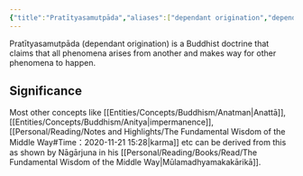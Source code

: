 ```yaml
---
{"title":"Pratītyasamutpāda","aliases":["dependant origination","dependant arising"],"type":"Concept","dg-publish":true,"dg-note-icon":1,"tags":["concept","concept/buddhism","concept/theology","concept/philosophy"],"created":"2023-02-27T11:00:35+06:00","updated":"2023-02-27T12:12:17+06:00","permalink":"/entities/concepts/buddhism/pratityasamutpada/","dgPassFrontmatter":true,"noteIcon":1}
---
```


Pratītyasamutpāda (dependant origination) is a Buddhist doctrine that claims that all phenomena arises from another and makes way for other phenomena to happen.

## Significance
Most other concepts like [[Entities/Concepts/Buddhism/Anatman\|Anattā]], [[Entities/Concepts/Buddhism/Anitya\|impermanence]], [[Personal/Reading/Notes and Highlights/The Fundamental Wisdom of the Middle Way#Time：2020-11-21 15:28\|karma]] etc can be derived from this as shown by Nāgārjuna in his [[Personal/Reading/Books/Read/The Fundamental Wisdom of the Middle Way\|Mūlamadhyamakakārikā]].